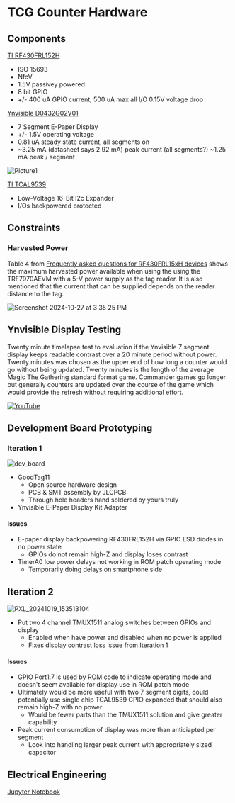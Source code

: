 # TCG Counter Hardware

## Components

[TI RF430FRL152H](https://www.ti.com/lit/ds/symlink/rf430frl152h.pdf?ts=1718074976833&ref_url=https%253A%252F%252Fwww.ti.com%252Fproduct%252FRF430FRL152H)
- ISO 15693
- NfcV
- 1.5V passivey powered
- 8 bit GPIO
- +/- 400 uA GPIO current, 500 uA max all I/O 0.15V voltage drop

[Ynvisible D0432G02V01](https://assets-global.website-files.com/5f7f21e12602d912658dce12/62207f04e89fc72369fa582a_D0432G02V01-V1.0.pdf)
- 7 Segment E-Paper Display
- +/- 1.5V operating voltage
- 0.81 uA steady state current, all segments on
- ~3.25 mA (datasheet says 2.92 mA) peak current (all segments?) ~1.25 mA peak / segment

![Picture1](https://github.com/user-attachments/assets/8b8edc19-059e-45b4-8ac7-fa8590120311)

[TI TCAL9539](https://www.ti.com/lit/ds/symlink/tcal9539.pdf)
- Low-Voltage 16-Bit I2c Expander
- I/Os backpowered protected

## Constraints

### Harvested Power

Table 4 from [Frequently asked questions for RF430FRL15xH devices](https://www.ti.com/lit/an/sloa247c/sloa247c.pdf) shows the maximum harvested power available when using the using the TRF7970AEVM with a 5-V power supply as the tag reader. It is also mentioned that the current that can be supplied depends on the reader distance to the tag. 

![Screenshot 2024-10-27 at 3 35 25 PM](https://github.com/user-attachments/assets/0d3c73d3-ece4-41e6-90c6-07b050413aad)

## Ynvisible Display Testing

Twenty minute timelapse test to evaluation if the Ynvisible 7 segment display keeps readable contrast over a 20 minute period without power. Twenty minutes was chosen as the upper end of how long a counter would go without being updated. Twenty minutes is the length of the average Magic The Gathering standard format game. Commander games go longer but generally counters are updated over the course of the game which would provide the refresh without requiring additional effort.

[![YouTube](http://i.ytimg.com/vi/dayQ5Arc0Ek/hqdefault.jpg)](https://www.youtube.com/watch?v=dayQ5Arc0Ek)

## Development Board Prototyping

### Iteration 1

![dev_board](https://github.com/user-attachments/assets/842c668a-7c41-4d38-ab9c-c0872c784d76)

- GoodTag11
  - Open source hardware design
  - PCB & SMT assembly by JLCPCB
  - Through hole headers hand soldered by yours truly
- Ynvisible E-Paper Display Kit Adapter

#### Issues
- E-paper display backpowering RF430FRL152H via GPIO ESD diodes in no power state
  - GPIOs do not remain high-Z and display loses contrast
- TimerA0 low power delays not working in ROM patch operating mode
  - Temporarily doing delays on smartphone side
 
## Iteration 2

![PXL_20241019_153513104](https://github.com/user-attachments/assets/786ee0f7-d6f4-45c5-a042-7c8a554176ea)

- Put two 4 channel TMUX1511 analog switches between GPIOs and display
  - Enabled when have power and disabled when no power is applied
  - Fixes display contrast loss issue from Iteration 1

#### Issues
- GPIO Port1.7 is used by ROM code to indicate operating mode and doesn't seem available for display use in ROM patch mode
- Ultimately would be more useful with two 7 segment digits, could potentially use single chip TCAL9539 GPIO expanded that should also remain high-Z with no power
  - Would be fewer parts than the TMUX1511 solution and give greater capability
- Peak current consumption of display was more than anticiapted per segment
  - Look into handling larger peak current with appropriately sized capacitor

## Electrical Engineering

[Jupyter Notebook](display.ipynb)
